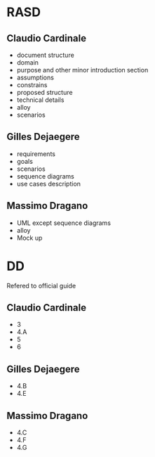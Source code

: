 # RASD
## Claudio Cardinale
* document structure
* domain
* purpose and other minor introduction section
* assumptions
* constrains 
* proposed structure
* technical details
* alloy
* scenarios

## Gilles Dejaegere
* requirements
* goals
* scenarios
* sequence diagrams
* use cases description

## Massimo Dragano
* UML except sequence diagrams
* alloy
* Mock up

# DD
Refered to official guide
## Claudio Cardinale
* 3
* 4.A
* 5
* 6

## Gilles Dejaegere
* 4.B
* 4.E

## Massimo Dragano
* 4.C
* 4.F
* 4.G

